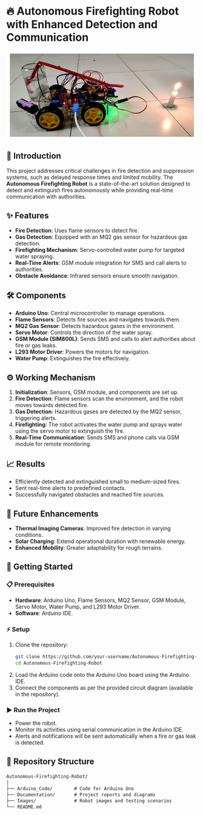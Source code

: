 # 🔥 Autonomous Firefighting Robot with Enhanced Detection and Communication  

![Autonomous Firefighting Robot](https://github.com/Jaffer74/Autonomous-Firefighting-Robot-with-Enhanced-Detection-and-Communication-/blob/main/Enhanced_Firefighting_Robot.png) 

## 🌟 Introduction  
This project addresses critical challenges in fire detection and suppression systems, such as delayed response times and limited mobility. The **Autonomous Firefighting Robot** is a state-of-the-art solution designed to detect and extinguish fires autonomously while providing real-time communication with authorities.  

## ✨ Features  
- **Fire Detection**: Uses flame sensors to detect fire.  
- **Gas Detection**: Equipped with an MQ2 gas sensor for hazardous gas detection.  
- **Firefighting Mechanism**: Servo-controlled water pump for targeted water spraying.  
- **Real-Time Alerts**: GSM module integration for SMS and call alerts to authorities.  
- **Obstacle Avoidance**: Infrared sensors ensure smooth navigation.  

## 🛠️ Components  
- **Arduino Uno**: Central microcontroller to manage operations.  
- **Flame Sensors**: Detects fire sources and navigates towards them.  
- **MQ2 Gas Sensor**: Detects hazardous gases in the environment.  
- **Servo Motor**: Controls the direction of the water spray.  
- **GSM Module (SIM800L)**: Sends SMS and calls to alert authorities about fire or gas leaks.  
- **L293 Motor Driver**: Powers the motors for navigation.  
- **Water Pump**: Extinguishes the fire effectively.  

## ⚙️ Working Mechanism  
1. **Initialization**: Sensors, GSM module, and components are set up.  
2. **Fire Detection**: Flame sensors scan the environment, and the robot moves towards detected fire.  
3. **Gas Detection**: Hazardous gases are detected by the MQ2 sensor, triggering alerts.  
4. **Firefighting**: The robot activates the water pump and sprays water using the servo motor to extinguish the fire.  
5. **Real-Time Communication**: Sends SMS and phone calls via GSM module for remote monitoring.  

## 📈 Results  
- Efficiently detected and extinguished small to medium-sized fires.  
- Sent real-time alerts to predefined contacts.  
- Successfully navigated obstacles and reached fire sources.  

## 🚀 Future Enhancements  
- **Thermal Imaging Cameras**: Improved fire detection in varying conditions.  
- **Solar Charging**: Extend operational duration with renewable energy.  
- **Enhanced Mobility**: Greater adaptability for rough terrains.  

## 🏁 Getting Started  

### 📋 Prerequisites  
- **Hardware**: Arduino Uno, Flame Sensors, MQ2 Sensor, GSM Module, Servo Motor, Water Pump, and L293 Motor Driver.  
- **Software**: Arduino IDE.  

### ⚡ Setup  
1. Clone the repository:  
   ```bash
   git clone https://github.com/your-username/Autonomous-Firefighting-Robot.git
   cd Autonomous-Firefighting-Robot
2. Load the Arduino code onto the Arduino Uno board using the Arduino IDE.  
3. Connect the components as per the provided circuit diagram (available in the repository).  

### ▶️ Run the Project  
- Power the robot.  
- Monitor its activities using serial communication in the Arduino IDE.  
- Alerts and notifications will be sent automatically when a fire or gas leak is detected.  

## 📂 Repository Structure  

```plaintext
Autonomous-Firefighting-Robot/
│
├── Arduino_Code/        # Code for Arduino Uno
├── Documentation/       # Project reports and diagrams
├── Images/              # Robot images and testing scenarios
└── README.md
```


